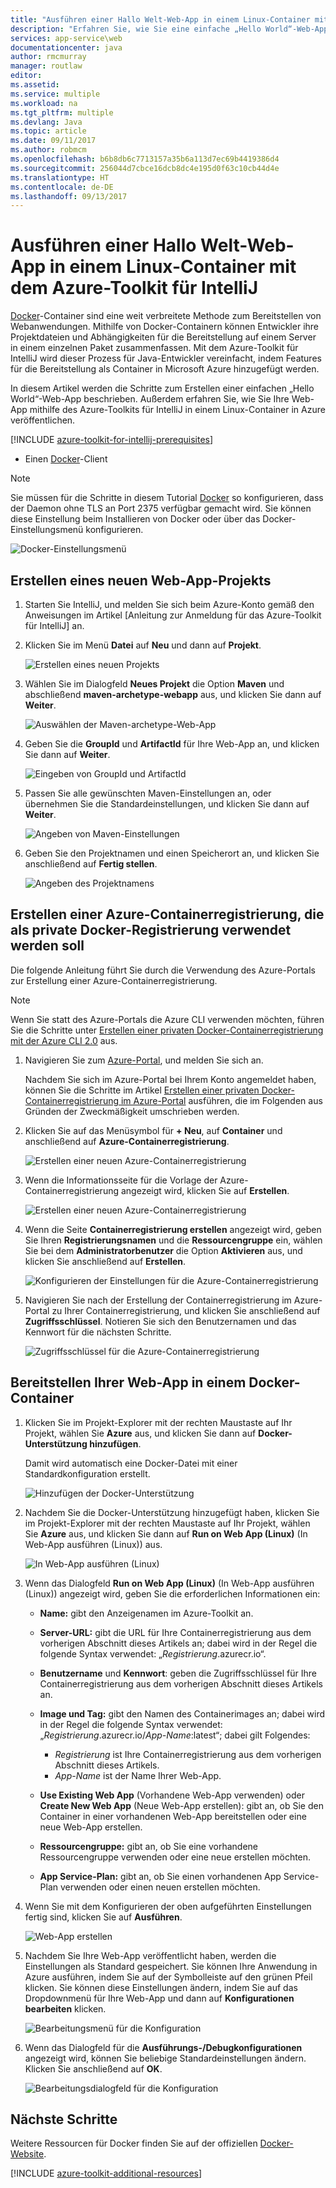 ```yaml
---
title: "Ausführen einer Hallo Welt-Web-App in einem Linux-Container mit dem Azure-Toolkit für IntelliJ"
description: "Erfahren Sie, wie Sie eine einfache „Hello World“-Web-App in einem Linux-Container erstellen und sie mit dem Azure-Toolkit für IntelliJ in Azure veröffentlichen."
services: app-service\web
documentationcenter: java
author: rmcmurray
manager: routlaw
editor: 
ms.assetid: 
ms.service: multiple
ms.workload: na
ms.tgt_pltfrm: multiple
ms.devlang: Java
ms.topic: article
ms.date: 09/11/2017
ms.author: robmcm
ms.openlocfilehash: b6b8db6c7713157a35b6a113d7ec69b4419386d4
ms.sourcegitcommit: 256044d7cbce16dcb8dc4e195d0f63c10cb44d4e
ms.translationtype: HT
ms.contentlocale: de-DE
ms.lasthandoff: 09/13/2017
---
```

# <a name="run-a-hello-world-web-app-in-a-linux-container-by-using-the-azure-toolkit-for-intellij"></a>Ausführen einer Hallo Welt-Web-App in einem Linux-Container mit dem Azure-Toolkit für IntelliJ

[Docker]-Container sind eine weit verbreitete Methode zum Bereitstellen von Webanwendungen. Mithilfe von Docker-Containern können Entwickler ihre Projektdateien und Abhängigkeiten für die Bereitstellung auf einem Server in einem einzelnen Paket zusammenfassen. Mit dem Azure-Toolkit für IntelliJ wird dieser Prozess für Java-Entwickler vereinfacht, indem Features für die Bereitstellung als Container in Microsoft Azure hinzugefügt werden.

In diesem Artikel werden die Schritte zum Erstellen einer einfachen „Hello World“-Web-App beschrieben. Außerdem erfahren Sie, wie Sie Ihre Web-App mithilfe des Azure-Toolkits für IntelliJ in einem Linux-Container in Azure veröffentlichen.

[!INCLUDE [azure-toolkit-for-intellij-prerequisites](../includes/azure-toolkit-for-intellij-prerequisites.md)]
* Einen [Docker]-Client

> [!NOTE]
>
> Sie müssen für die Schritte in diesem Tutorial [Docker] so konfigurieren, dass der Daemon ohne TLS an Port 2375 verfügbar gemacht wird. Sie können diese Einstellung beim Installieren von Docker oder über das Docker-Einstellungsmenü konfigurieren.
>
> ![Docker-Einstellungsmenü][docker-settings-menu]
>

## <a name="create-a-new-web-app-project"></a>Erstellen eines neuen Web-App-Projekts

1. Starten Sie IntelliJ, und melden Sie sich beim Azure-Konto gemäß den Anweisungen im Artikel [Anleitung zur Anmeldung für das Azure-Toolkit für IntelliJ] an.

1. Klicken Sie im Menü **Datei** auf **Neu** und dann auf **Projekt**.
   
   ![Erstellen eines neuen Projekts][file-new-project]

1. Wählen Sie im Dialogfeld **Neues Projekt** die Option **Maven** und abschließend **maven-archetype-webapp** aus, und klicken Sie dann auf **Weiter**.
   
   ![Auswählen der Maven-archetype-Web-App][maven-archetype-webapp]
   
1. Geben Sie die **GroupId** und **ArtifactId** für Ihre Web-App an, und klicken Sie dann auf **Weiter**.
   
   ![Eingeben von GroupId und ArtifactId][groupid-and-artifactid]

1. Passen Sie alle gewünschten Maven-Einstellungen an, oder übernehmen Sie die Standardeinstellungen, und klicken Sie dann auf **Weiter**.
   
   ![Angeben von Maven-Einstellungen][maven-options]

1. Geben Sie den Projektnamen und einen Speicherort an, und klicken Sie anschließend auf **Fertig stellen**.
   
   ![Angeben des Projektnamens][project-name]

## <a name="create-an-azure-container-registry-to-use-as-a-private-docker-registry"></a>Erstellen einer Azure-Containerregistrierung, die als private Docker-Registrierung verwendet werden soll

Die folgende Anleitung führt Sie durch die Verwendung des Azure-Portals zur Erstellung einer Azure-Containerregistrierung.

> [!NOTE]
>
> Wenn Sie statt des Azure-Portals die Azure CLI verwenden möchten, führen Sie die Schritte unter [Erstellen einer privaten Docker-Containerregistrierung mit der Azure CLI 2.0][Create Docker Registry using Azure CLI] aus.
>

1. Navigieren Sie zum [Azure-Portal], und melden Sie sich an.

   Nachdem Sie sich im Azure-Portal bei Ihrem Konto angemeldet haben, können Sie die Schritte im Artikel [Erstellen einer privaten Docker-Containerregistrierung im Azure-Portal] ausführen, die im Folgenden aus Gründen der Zweckmäßigkeit umschrieben werden.

1. Klicken Sie auf das Menüsymbol für **+ Neu**, auf **Container** und anschließend auf **Azure-Containerregistrierung**.
   
   ![Erstellen einer neuen Azure-Containerregistrierung][AR01]

1. Wenn die Informationsseite für die Vorlage der Azure-Containerregistrierung angezeigt wird, klicken Sie auf **Erstellen**. 

   ![Erstellen einer neuen Azure-Containerregistrierung][AR02]

1. Wenn die Seite **Containerregistrierung erstellen** angezeigt wird, geben Sie Ihren **Registrierungsnamen** und die **Ressourcengruppe** ein, wählen Sie bei dem **Administratorbenutzer** die Option **Aktivieren** aus, und klicken Sie anschließend auf **Erstellen**.

   ![Konfigurieren der Einstellungen für die Azure-Containerregistrierung][AR03]

1. Navigieren Sie nach der Erstellung der Containerregistrierung im Azure-Portal zu Ihrer Containerregistrierung, und klicken Sie anschließend auf **Zugriffsschlüssel**. Notieren Sie sich den Benutzernamen und das Kennwort für die nächsten Schritte.

   ![Zugriffsschlüssel für die Azure-Containerregistrierung][AR04]

## <a name="deploy-your-web-app-in-a-docker-container"></a>Bereitstellen Ihrer Web-App in einem Docker-Container

1. Klicken Sie im Projekt-Explorer mit der rechten Maustaste auf Ihr Projekt, wählen Sie **Azure** aus, und klicken Sie dann auf **Docker-Unterstützung hinzufügen**.

   Damit wird automatisch eine Docker-Datei mit einer Standardkonfiguration erstellt.

   ![Hinzufügen der Docker-Unterstützung][add-docker-support]

1. Nachdem Sie die Docker-Unterstützung hinzugefügt haben, klicken Sie im Projekt-Explorer mit der rechten Maustaste auf Ihr Projekt, wählen Sie **Azure** aus, und klicken Sie dann auf **Run on Web App (Linux)** (In Web-App ausführen (Linux)) aus.

   ![In Web-App ausführen (Linux)][run-on-web-app-linux]

1. Wenn das Dialogfeld **Run on Web App (Linux)** (In Web-App ausführen (Linux)) angezeigt wird, geben Sie die erforderlichen Informationen ein:

   * **Name:** gibt den Anzeigenamen im Azure-Toolkit an. 

   * **Server-URL:** gibt die URL für Ihre Containerregistrierung aus dem vorherigen Abschnitt dieses Artikels an; dabei wird in der Regel die folgende Syntax verwendet: „*Registrierung*.azurecr.io“. 

   * **Benutzername** und **Kennwort**: geben die Zugriffsschlüssel für Ihre Containerregistrierung aus dem vorherigen Abschnitt dieses Artikels an. 

   * **Image und Tag:** gibt den Namen des Containerimages an; dabei wird in der Regel die folgende Syntax verwendet: „*Registrierung*.azurecr.io/*App-Name*:latest“; dabei gilt Folgendes: 
      * *Registrierung* ist Ihre Containerregistrierung aus dem vorherigen Abschnitt dieses Artikels. 
      * *App-Name* ist der Name Ihrer Web-App. 

   * **Use Existing Web App** (Vorhandene Web-App verwenden) oder **Create New Web App** (Neue Web-App erstellen): gibt an, ob Sie den Container in einer vorhandenen Web-App bereitstellen oder eine neue Web-App erstellen. 

   * **Ressourcengruppe:** gibt an, ob Sie eine vorhandene Ressourcengruppe verwenden oder eine neue erstellen möchten. 

   * **App Service-Plan:** gibt an, ob Sie einen vorhandenen App Service-Plan verwenden oder einen neuen erstellen möchten. 

1. Wenn Sie mit dem Konfigurieren der oben aufgeführten Einstellungen fertig sind, klicken Sie auf **Ausführen**.

   ![Web-App erstellen][create-web-app]

1. Nachdem Sie Ihre Web-App veröffentlicht haben, werden die Einstellungen als Standard gespeichert. Sie können Ihre Anwendung in Azure ausführen, indem Sie auf der Symbolleiste auf den grünen Pfeil klicken. Sie können diese Einstellungen ändern, indem Sie auf das Dropdownmenü für Ihre Web-App und dann auf **Konfigurationen bearbeiten** klicken.

   ![Bearbeitungsmenü für die Konfiguration][edit-configuration-menu]

1. Wenn das Dialogfeld für die **Ausführungs-/Debugkonfigurationen** angezeigt wird, können Sie beliebige Standardeinstellungen ändern. Klicken Sie anschließend auf **OK**.

   ![Bearbeitungsdialogfeld für die Konfiguration][edit-configuration-dialog]

## <a name="next-steps"></a>Nächste Schritte

Weitere Ressourcen für Docker finden Sie auf der offiziellen [Docker-Website][Docker].

[!INCLUDE [azure-toolkit-additional-resources](../includes/azure-toolkit-additional-resources.md)]

<!-- URL List -->

[Azure-Portal]: https://portal.azure.com/
[Erstellen einer privaten Docker-Containerregistrierung im Azure-Portal]: /azure/container-registry/container-registry-get-started-portal
[Azure Java Developer Center]: https://azure.microsoft.com/develop/java/
[Java Tools for Visual Studio Team Services]: https://java.visualstudio.com/
[Create Docker Registry using Azure CLI]: /azure/container-registry/container-registry-get-started-azure-cli

[Docker]: https://www.docker.com/
[Configuring artifacts]: https://www.jetbrains.com/help/idea/2016.1/configuring-artifacts.html

<!-- IMG List -->

[AR01]: media/azure-toolkit-for-intellij-hello-world-web-app-linux/AR01.png
[AR02]: media/azure-toolkit-for-intellij-hello-world-web-app-linux/AR02.png
[AR03]: media/azure-toolkit-for-intellij-hello-world-web-app-linux/AR03.png
[AR04]: media/azure-toolkit-for-intellij-hello-world-web-app-linux/AR04.png

[docker-settings-menu]: media/azure-toolkit-for-intellij-hello-world-web-app-linux/docker-settings-menu.png
[file-new-project]: media/azure-toolkit-for-intellij-hello-world-web-app-linux/file-new-project.png
[maven-archetype-webapp]: media/azure-toolkit-for-intellij-hello-world-web-app-linux/maven-archetype-webapp.png
[groupid-and-artifactid]: media/azure-toolkit-for-intellij-hello-world-web-app-linux/groupid-and-artifactid.png
[maven-options]: media/azure-toolkit-for-intellij-hello-world-web-app-linux/maven-options.png
[project-name]: media/azure-toolkit-for-intellij-hello-world-web-app-linux/project-name.png
[add-docker-support]: media/azure-toolkit-for-intellij-hello-world-web-app-linux/add-docker-support.png
[run-on-web-app-linux]: media/azure-toolkit-for-intellij-hello-world-web-app-linux/run-on-web-app-linux.png
[create-web-app]: media/azure-toolkit-for-intellij-hello-world-web-app-linux/create-web-app.png
[edit-configuration-menu]: media/azure-toolkit-for-intellij-hello-world-web-app-linux/edit-configuration-menu.png
[edit-configuration-dialog]: media/azure-toolkit-for-intellij-hello-world-web-app-linux/edit-configuration-dialog.png
[successfully-deployed]: media/azure-toolkit-for-intellij-hello-world-web-app-linux/successfully-deployed.png
